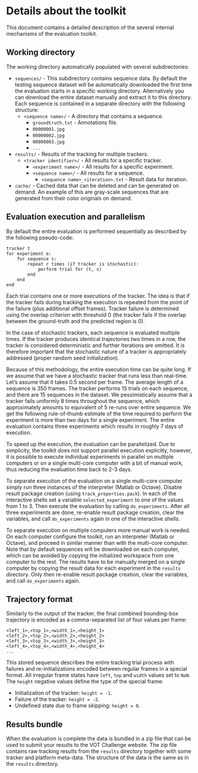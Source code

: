 Details about the toolkit
=========================

This document contains a detailed description of the several internal mechanisms of the evaluation toolkit.

Working directory
-----------------

The working directory automatically populated with several subdirectories:

* `sequences/` - This subdirectory contains sequence data. By default the testing sequence dataset will be automatically downloaded the first time the evaluation starts in a specific working directory. Alternatively you can download the entire dataset manually and extract it to this directory. Each sequence is contained in a separate directory with the following structure:
	- `<sequence name>/` - A directory that contains a sequence.
		* `groundtruth.txt` - Annotations file.
   		* `00000001.jpg`
   		* `00000002.jpg`
   		* `00000003.jpg`
   		* `...`
* `results/` - Results of the tracking for multiple trackers.
	- `<tracker identifier>/` - All results for a specific tracker.
		* `<experiment name>/` - All results for a specific experiment.
   		* `<sequence name>/` - All results for a sequence.
   			* `<sequence name>_<iteration>.txt` - Result data for iteration.
* `cache/` - Cached data that can be deleted and can be generated on demand. An example of this are gray-scale sequences that are generated from their color originals on demand.

Evaluation execution and parallelism
------------------------------------

By default the entire evaluation is performed sequentially as described by the following pseudo-code:

    tracker t
    for experiment e:
        for sequence s:
            repeat r times (if tracker is stochastic):
                perform trial for (t, s)
            end
        end
    end

Each trial contains one or more executions of the tracker. The idea is that if the tracker fails during tracking the execution is repeated from the point of the failure (plus additional offset frames). Tracker failure is determined using the overlap criterion with threshold 0 (the tracker fails if the overlap between the ground-truth and the predicted region is 0).

In the case of stochastic trackers, each sequence is evaluated multiple times. If the tracker produces identical trajectories two times in a row, the tracker is considered deterministic and further iterations are omitted. It is therefore important that the stochastic nature of a tracker is appropriately addressed (proper random seed initialization).

Because of this methodology, the entire execution time can be quite long. If we assume that we have a stochastic tracker that runs less than real-time. Let’s assume that it takes 0.5 second per frame. The average length of a sequence is 350 frames. The tracker performs 15 trials on each sequence, and there are 15 sequences in the dataset. We pessimistically assume that a tracker fails uniformly 8 times throughout the sequence, which approximately amounts to equivalent of 5 re-runs over entire sequence. We get the following rule-of-thumb estimate of the time required to perform the experiment is more than two days for a single experiment. The entire evaluation contains three experiments which results in roughly 7 days of execution.

To speed up the execution, the evaluation can be parallelized. Due to simplicity, the toolkit does not support parallel execution explicitly, however, it is possible to execute individual experiments in parallel on multiple computers or on a single multi-core computer with a bit of manual work, thus reducing the evaluation time back to 2-3 days.

To separate execution of the evaluation on a single multi-core computer simply run three instances of the interpreter (Matlab or Octave). Disable result package creation (using `track_properties.pack`). In each of the interactive shells set a variable `selected_experiment` to one of the values from 1 to 3. Then execute the evaluation by calling `do_experiments`. After all three experiments are done, re-enable result package creation, clear the variables, and call `do_experiments` again in one of the interactive shells.

To separate execution on multiple computers more manual work is needed. On each computer configure the toolkit, run an interpreter (Matlab or Octave), and proceed in similar manner than with the multi-core computer. Note that by default sequences will be downloaded on each computer, which can be avoided by copying the initialized workspace from one computer to the rest. The results have to be manually merged on a single computer by copying the result data for each experiment in the `results` directory. Only then re-enable result package creation, clear the variables, and call `do_experiments` again.

Trajectory format
-----------------

Similarly to the output of the tracker, the final combined bounding-box trajectory is encoded as a comma-separated list of four values per frame:

    <left_1>,<top_1>,<width_1>,<height_1>
    <left_2>,<top_2>,<width_2>,<height_2>
    <left_3>,<top_3>,<width_3>,<height_3>
    <left_4>,<top_4>,<width_4>,<height_4>
    ...

This stored sequence describes the entire tracking trial process with failures and re-initializations encoded between regular frames in a special format. All irregular frame states have `left`, `top` and `width` values set to `NaN`. The `height` negative values define the type of the special frame:

* Initialization of the tracker: `height = -1`.
* Failure of the tracker: `height = -2`.
* Undefined state due to frame skipping: `height = 0`.

Results bundle
--------------

When the evaluation is complete the data is bundled in a zip file that can be used to submit your results to the VOT Challenge website. The zip file contains raw tracking results from the `results` directory together with some tracker and platform meta-data. The structure of the data is the same as in the `results` directory.


